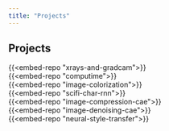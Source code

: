 ```yaml
---
title: "Projects"
---
```

## Projects

{{<embed-repo "xrays-and-gradcam">}}  
{{<embed-repo "computime">}}  
{{<embed-repo "image-colorization">}}  
{{<embed-repo "scifi-char-rnn">}}  
{{<embed-repo "image-compression-cae">}}  
{{<embed-repo "image-denoising-cae">}}  
{{<embed-repo "neural-style-transfer">}}  
